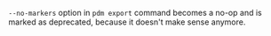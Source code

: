 `--no-markers` option in `pdm export` command becomes a no-op and is marked as deprecated, because it doesn't make sense anymore.
